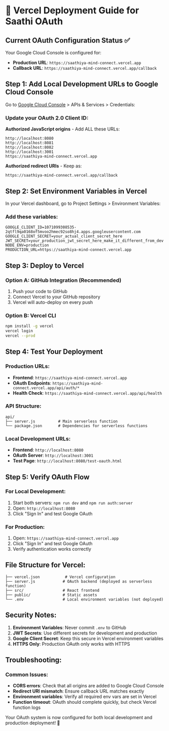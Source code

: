 # 🚀 Vercel Deployment Guide for Saathi OAuth

## Current OAuth Configuration Status ✅

Your Google Cloud Console is configured for:
- **Production URL**: `https://saathiya-mind-connect.vercel.app`
- **Callback URL**: `https://saathiya-mind-connect.vercel.app/callback`

## Step 1: Add Local Development URLs to Google Cloud Console

Go to [Google Cloud Console](https://console.cloud.google.com/) > APIs & Services > Credentials:

### Update your OAuth 2.0 Client ID:

**Authorized JavaScript origins** - Add ALL these URLs:
```
http://localhost:8080
http://localhost:8081  
http://localhost:8082
http://localhost:3001
https://saathiya-mind-connect.vercel.app
```

**Authorized redirect URIs** - Keep as:
```
https://saathiya-mind-connect.vercel.app/callback
```

## Step 2: Set Environment Variables in Vercel

In your Vercel dashboard, go to Project Settings > Environment Variables:

### Add these variables:
```
GOOGLE_CLIENT_ID=1071099308535-2qtfl9qa0168of5mvoo2hmec92so8hj4.apps.googleusercontent.com
GOOGLE_CLIENT_SECRET=your_actual_client_secret_here
JWT_SECRET=your_production_jwt_secret_here_make_it_different_from_dev
NODE_ENV=production
PRODUCTION_URL=https://saathiya-mind-connect.vercel.app
```

## Step 3: Deploy to Vercel

### Option A: GitHub Integration (Recommended)
1. Push your code to GitHub
2. Connect Vercel to your GitHub repository
3. Vercel will auto-deploy on every push

### Option B: Vercel CLI
```bash
npm install -g vercel
vercel login
vercel --prod
```

## Step 4: Test Your Deployment

### Production URLs:
- **Frontend**: `https://saathiya-mind-connect.vercel.app`
- **OAuth Endpoints**: `https://saathiya-mind-connect.vercel.app/api/auth/*`
- **Health Check**: `https://saathiya-mind-connect.vercel.app/api/health`

### API Structure:
```
api/
├── server.js          # Main serverless function
└── package.json       # Dependencies for serverless functions
```

### Local Development URLs:
- **Frontend**: `http://localhost:8080`
- **OAuth Server**: `http://localhost:3001`
- **Test Page**: `http://localhost:8080/test-oauth.html`

## Step 5: Verify OAuth Flow

### For Local Development:
1. Start both servers: `npm run dev` and `npm run auth:server`
2. Open: `http://localhost:8080`
3. Click "Sign In" and test Google OAuth

### For Production:
1. Open: `https://saathiya-mind-connect.vercel.app`
2. Click "Sign In" and test Google OAuth
3. Verify authentication works correctly

## File Structure for Vercel:

```
├── vercel.json           # Vercel configuration
├── server.js            # OAuth backend (deployed as serverless function)
├── src/                 # React frontend
├── public/              # Static assets
└── .env                 # Local environment variables (not deployed)
```

## Security Notes:

1. **Environment Variables**: Never commit `.env` to GitHub
2. **JWT Secrets**: Use different secrets for development and production
3. **Google Client Secret**: Keep this secure in Vercel environment variables
4. **HTTPS Only**: Production OAuth only works with HTTPS

## Troubleshooting:

### Common Issues:
- **CORS errors**: Check that all origins are added to Google Cloud Console
- **Redirect URI mismatch**: Ensure callback URL matches exactly
- **Environment variables**: Verify all required env vars are set in Vercel
- **Function timeout**: OAuth should complete quickly, but check Vercel function logs

Your OAuth system is now configured for both local development and production deployment! 🎉